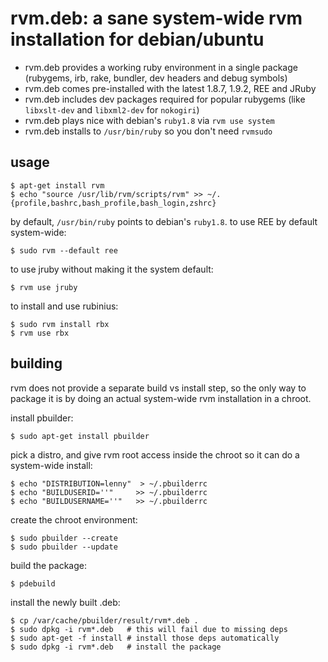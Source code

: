 # rvm.deb: a sane system-wide rvm installation for debian/ubuntu

- rvm.deb provides a working ruby environment in a single package (rubygems, irb, rake, bundler, dev headers and debug symbols)
- rvm.deb comes pre-installed with the latest 1.8.7, 1.9.2, REE and JRuby
- rvm.deb includes dev packages required for popular rubygems (like `libxslt-dev` and `libxml2-dev` for `nokogiri`)
- rvm.deb plays nice with debian's `ruby1.8` via `rvm use system`
- rvm.deb installs to `/usr/bin/ruby` so you don't need `rvmsudo`

## usage

    $ apt-get install rvm
    $ echo "source /usr/lib/rvm/scripts/rvm" >> ~/.{profile,bashrc,bash_profile,bash_login,zshrc}

by default, `/usr/bin/ruby` points to debian's `ruby1.8`. to use REE by default system-wide:

    $ sudo rvm --default ree

to use jruby without making it the system default:

    $ rvm use jruby

to install and use rubinius:

    $ sudo rvm install rbx
    $ rvm use rbx

## building

rvm does not provide a separate build vs install step, so the only way to package it is by doing an actual system-wide rvm installation in a chroot.

install pbuilder:

    $ sudo apt-get install pbuilder

pick a distro, and give rvm root access inside the chroot so it can do a system-wide install:

    $ echo "DISTRIBUTION=lenny"  > ~/.pbuilderrc
    $ echo "BUILDUSERID=''"     >> ~/.pbuilderrc
    $ echo "BUILDUSERNAME=''"   >> ~/.pbuilderrc

create the chroot environment:

    $ sudo pbuilder --create
    $ sudo pbuilder --update

build the package:

    $ pdebuild

install the newly built .deb:

    $ cp /var/cache/pbuilder/result/rvm*.deb .
    $ sudo dpkg -i rvm*.deb   # this will fail due to missing deps
    $ sudo apt-get -f install # install those deps automatically
    $ sudo dpkg -i rvm*.deb   # install the package

